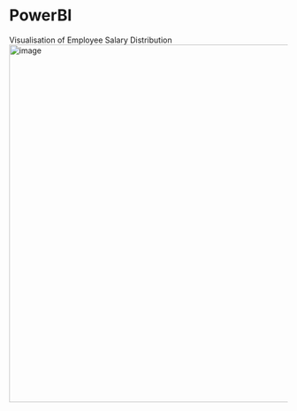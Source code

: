 # PowerBI
Visualisation of Employee Salary Distribution
<img width="646" alt="image" src="https://github.com/Jannatkc/PowerBI-/assets/76568536/13432488-5636-44d1-95f6-67dcd1b7ee2c">
